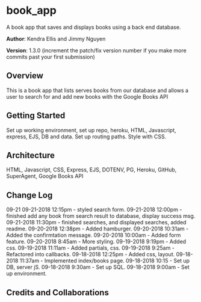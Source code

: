 # book_app
A book app that saves and displays books using a back end database.

**Author**: Kendra Ellis and Jimmy Nguyen

**Version**: 1.3.0 (increment the patch/fix version number if you make more commits past your first submission)

## Overview
<!-- Provide a high level overview of what this application is and why you are building it, beyond the fact that it's an assignment for a Code Fellows 301 class. (i.e. What's your problem domain?) -->
This is a book app that lists serves books from our database and allows a user to search for and add new books with the Google Books API

## Getting Started
<!-- What are the steps that a user must take in order to build this app on their own machine and get it running? -->
Set up working environment, set up repo, heroku, HTML, Javascript, express, EJS, DB and data. Set up routing paths. Style with CSS.

## Architecture
<!-- Provide a detailed description of the application design. What technologies (languages, libraries, etc) you're using, and any other relevant design information. -->
HTML, Javascript, CSS, Express, EJS, DOTENV, PG, Heroku, GitHub, SuperAgent, Google Books API


## Change Log
<!-- Use this area to document the iterative changes made to your application as each feature is successfully implemented. Use time stamps. Here's an examples:

01-01-2001 4:59pm - Application now has a fully-functional express server, with GET and POST routes for the book resource.
-->
09-21
09-21-2018 12:15pm - styled search form.
09-21-2018 12:00pm - finished add any book from search result to database, display success msg.
09-21-2018 11:30pm - finished searches, and displayed searches, added readme.
09-20-2018 12:38pm - Added hamburger.
09-20-2018 10:31am - Added the confirmtation message.
09-20-2018 10:00am - Added form feature.
09-20-2018 8:45am - More styling.
09-19-2018 9:19pm - Added css. 
09-19-2018 11:11am - Added partials, css.
09-19-2018 9:25am - Refactored into callbacks.
09-18-2018 12:25pm - Added css, layout.
09-18-2018 11:37am - Implemented index/books page.
09-18-2018 10:15 - Set up DB, server jS.
09-18-2018 9:30am - Set up SQL.
09-18-2018 9:00am - Set up environment.

## Credits and Collaborations
<!-- Give credit (and a link) to other people or resources that helped you build this application. -->
